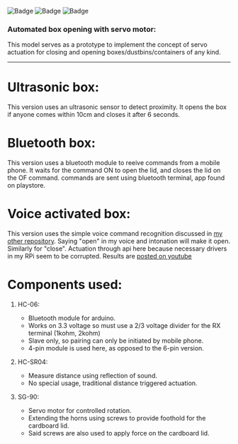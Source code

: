 ![Badge](https://img.shields.io/badge/V1-Proximity-blue)
![Badge](https://img.shields.io/badge/V2-Mobile%20BT-blue)
![Badge](https://img.shields.io/badge/V3-Voice%20command-blue)

### Automated box opening with servo motor:
This model serves as a prototype to implement the concept of servo actuation for closing and opening boxes/dustbins/containers of any kind.
***

# Ultrasonic box:
This version uses an ultrasonic sensor to detect proximity. It opens the box if anyone comes within 10cm and closes it after 6 seconds.

# Bluetooth box:
This version uses a bluetooth module to reeive commands from a mobile phone. It waits for the command ON to open the lid, and closes the lid on the OF command. commands are sent using bluetooth terminal, app found on playstore.

# Voice activated box:
This version uses the simple voice command recognition discussed in [my other repository](https://github.com/Roboramv2/Voice-actuation-for-projects-without-ML). Saying "open" in my voice and intonation will make it open. Similarly for "close". Actuation through api here because necessary drivers in my RPi seem to be corrupted. Results are [posted on youtube](https://www.youtube.com/watch?v=KV4Y6AG7pcw)

# Components used:
1. HC-06: 
    * Bluetooth module for arduino.
    * Works on 3.3 voltage so must use a 2/3 voltage divider for the RX terminal (1kohm, 2kohm)
    * Slave only, so pairing can only be initiated by mobile phone.
    * 4-pin module is used here, as opposed to the 6-pin version.

2. HC-SR04:
    * Measure distance using reflection of sound.
    * No special usage, traditional distance triggered actuation.

3. SG-90:
    * Servo motor for controlled rotation.
    * Extending the horns using screws to provide foothold for the cardboard lid.
    * Said screws are also used to apply force on the cardboard lid.